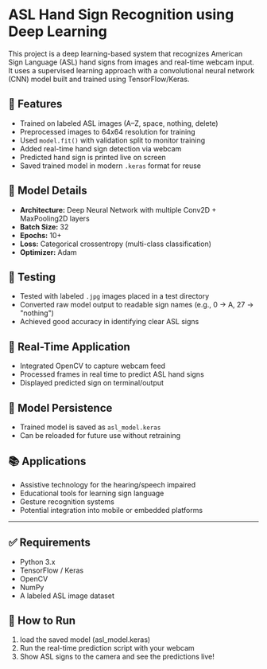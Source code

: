 # ASL Hand Sign Recognition using Deep Learning

This project is a deep learning-based system that recognizes American Sign Language (ASL) hand signs from images and real-time webcam input. It uses a supervised learning approach with a convolutional neural network (CNN) model built and trained using TensorFlow/Keras.

## 📌 Features

- Trained on labeled ASL images (A–Z, space, nothing, delete)
- Preprocessed images to 64x64 resolution for training
- Used `model.fit()` with validation split to monitor training
- Added real-time hand sign detection via webcam
- Predicted hand sign is printed live on screen
- Saved trained model in modern `.keras` format for reuse

## 🧠 Model Details

- **Architecture:** Deep Neural Network with multiple Conv2D + MaxPooling2D layers
- **Batch Size:** 32
- **Epochs:** 10+
- **Loss:** Categorical crossentropy (multi-class classification)
- **Optimizer:** Adam

## 🧪 Testing

- Tested with labeled `.jpg` images placed in a test directory
- Converted raw model output to readable sign names (e.g., 0 → A, 27 → "nothing")
- Achieved good accuracy in identifying clear ASL signs

## 🎥 Real-Time Application

- Integrated OpenCV to capture webcam feed
- Processed frames in real time to predict ASL hand signs
- Displayed predicted sign on terminal/output

## 💾 Model Persistence

- Trained model is saved as `asl_model.keras`
- Can be reloaded for future use without retraining

## 📚 Applications

- Assistive technology for the hearing/speech impaired
- Educational tools for learning sign language
- Gesture recognition systems
- Potential integration into mobile or embedded platforms

---

## ✅ Requirements

- Python 3.x
- TensorFlow / Keras
- OpenCV
- NumPy
- A labeled ASL image dataset

## 🚀 How to Run

1.  load the saved model (asl_model.keras)
2. Run the real-time prediction script with your webcam
3. Show ASL signs to the camera and see the predictions live!

